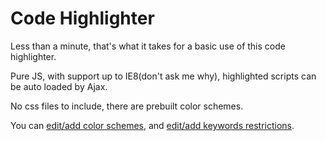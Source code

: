 # Code Highlighter

Less than a minute, that's what it takes for a basic use of this code highlighter.

Pure JS, with support up to IE8(don't ask me why), highlighted scripts can be auto loaded by Ajax.

No css files to include, there are prebuilt color schemes.

You can [edit/add color schemes](www.github.com), and [edit/add keywords restrictions](www.github.com).
